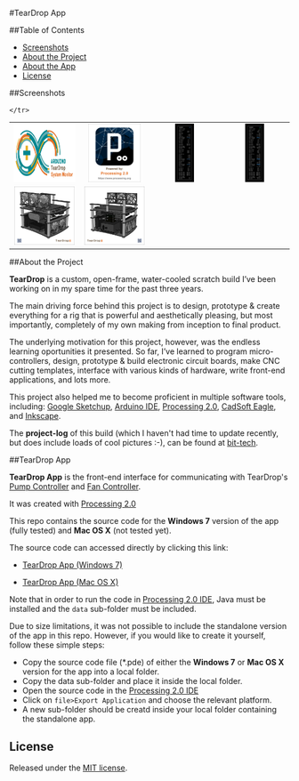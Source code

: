 #TearDrop App

##Table of Contents

* [Screenshots](#screenshots)
* [About the Project](#about-the-project)
* [About the App](#about-the-app)
* [License](#license)


##Screenshots

<table>
	<tr>
		<td align="center" width="200px">
			<a href="https://raw.githubusercontent.com/nadavmatalon/TearDrop_App/master/images/TDAP_Arduino.jpg">
				<img src="images/TDAP_Arduino.jpg" height="105px" />
			</a>
		</td>
		<td align="center" width="200px">
			<a href="https://raw.githubusercontent.com/nadavmatalon/TearDrop_App/master/images/processing_logo.jpg">
				<img src="images/processing_logo.jpg" height="105px" />
			</a>
		</td>
		<td align="center" width="200px">
			<a href="https://raw.githubusercontent.com/nadavmatalon/TearDrop_App/master/images/TDAP_1.jpg">
				<img src="images/TDAP_1.jpg" height="105px" />
			</a>
		</td>
		<td align="center" width="200px">
			<a href="https://raw.githubusercontent.com/nadavmatalon/TearDrop_App/master/images/TDAP_2.jpg">
				<img src="images/TDAP_2.jpg" height="105px" />
			</a>
		</td>
	</tr>
	<tr>
		<td align="center" width="200px">
			<a href="https://raw.githubusercontent.com/nadavmatalon/TearDrop_App/master/images/TearDrop_1.jpg">
				<img src="images/TearDrop_1.jpg" height="105px" />
			</a>
		</td>
		<td align="center" width="200px">
			<a href="https://raw.githubusercontent.com/nadavmatalon/TearDrop_App/master/images/TearDrop_2.jpg">
				<img src="images/TearDrop_2.jpg" height="105px" />
			</a>
		</td>


	</tr>
</table>


##About the Project
 
__TearDrop__ is a custom, open-frame, water-cooled scratch build I’ve been working on 
in my spare time for the past three years.
 
The main driving force behind this project is to design, prototype & create everything for 
a rig that is powerful and aesthetically pleasing, but most importantly, completely of 
my own making from inception to final product.
 
The underlying motivation for this project, however, was the endless learning oportunities
it presented. So far, I’ve learned to program micro-controllers, design, prototype & 
build electronic circuit boards, make CNC cutting templates, interface with various kinds
of hardware, write front-end applications, and lots more.

This project also helped me to become proficient in multiple software tools, including: 
[Google Sketchup](http://www.sketchup.com/), 
[Arduino IDE](http://www.arduino.cc/), [Processing 2.0](http://processing.org/), 
[CadSoft Eagle](http://www.cadsoftusa.com/download-eagle/freeware/), 
and [Inkscape](http://www.inkscape.org/en/).
 
The __project-log__ of this build (which I haven't had time to update recently, but 
does include loads of cool pictures :-), can be found 
at [bit-tech](http://forums.bit-tech.net/showthread.php?t=234218).
 

##TearDrop App

__TearDrop App__ is the front-end interface for communicating with TearDrop's 
[Pump Controller](https://github.com/nadavmatalon/TearDrop_Pump_Controller) 
and [Fan Controller](https://github.com/nadavmatalon/TearDrop_Fan_Controller).

It was created with [Processing 2.0](http://processing.org/)

This repo contains the source code for the __Windows 7__ version of the app 
(fully tested) and __Mac OS X__ (not tested yet).

The source code can accessed directly by clicking this link:

* [TearDrop App (Windows 7)](TearDrop_App_Win/TearDrop_App/TearDrop_App.pde)

* [TearDrop App (Mac OS X)](TearDrop_App_Mac/TearDrop_App_Mac.pde)

Note that in order to run the code in [Processing 2.0 IDE](http://processing.org/), 
Java must be installed and the `data` sub-folder must be included.

Due to size limitations, it was not possible to include the standalone version of the app
in this repo. However, if you would like to create it yourself, follow these simple steps:

* Copy the source code file (*.pde) of either the __Windows 7__ or __Mac OS X__ version 
  for the app into a local folder.
* Copy the data sub-folder and place it inside the local folder.
* Open the source code in the [Processing 2.0 IDE](http://processing.org/)
* Click on `file>Export Application` and choose the relevant platform.
* A new sub-folder should be creatd inside your local folder containing the standalone app.


##  License

<p>Released under the <a href="http://www.opensource.org/licenses/MIT">MIT license</a>.</p>

